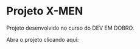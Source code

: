 # Projeto X-MEN
 Projeto desenvolvido no curso do DEV EM DOBRO.


 Abra o projeto clicando aqui: <a href="https://caiopradodesouza.github.io/projeto-dev-em-dobro/x-men">
